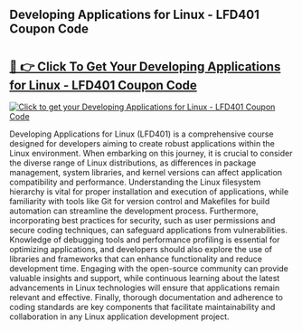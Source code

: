 ## Developing Applications for Linux - LFD401 Coupon Code

# <h2><a href="https://gitdownloader.com/linuxfoundation.php">🔗 👉 Click To Get Your Developing Applications for Linux - LFD401 Coupon Code</a></h2>

[![Click to get your Developing Applications for Linux - LFD401 Coupon Code](https://gitdownloader.com/linuxfoundation.jpg)](https://gitdownloader.com/linuxfoundation.php)

Developing Applications for Linux (LFD401) is a comprehensive course designed for developers aiming to create robust applications within the Linux environment. When embarking on this journey, it is crucial to consider the diverse range of Linux distributions, as differences in package management, system libraries, and kernel versions can affect application compatibility and performance. Understanding the Linux filesystem hierarchy is vital for proper installation and execution of applications, while familiarity with tools like Git for version control and Makefiles for build automation can streamline the development process. Furthermore, incorporating best practices for security, such as user permissions and secure coding techniques, can safeguard applications from vulnerabilities. Knowledge of debugging tools and performance profiling is essential for optimizing applications, and developers should also explore the use of libraries and frameworks that can enhance functionality and reduce development time. Engaging with the open-source community can provide valuable insights and support, while continuous learning about the latest advancements in Linux technologies will ensure that applications remain relevant and effective. Finally, thorough documentation and adherence to coding standards are key components that facilitate maintainability and collaboration in any Linux application development project.